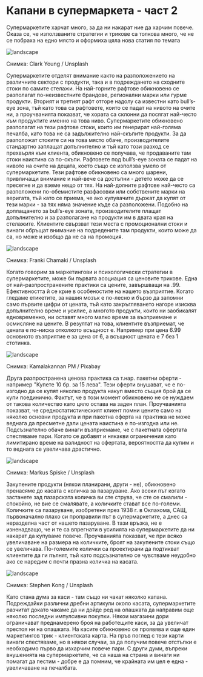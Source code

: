 # Капани в супермаркета - част 2

Супермаркетите харчат много, за да ни накарат ние да харчим повече. Оказа се, че използваните стратегии и трикове са толкова много, че не се побраха на едно място и оформиха цяла нова статия по темата

![landscape](https://images.unsplash.com/photo-1475275083424-b4ff81625b60?q=80&w=1472&auto=format&fit=crop&ixlib=rb-4.0.3&ixid=M3wxMjA3fDB8MHxwaG90by1wYWdlfHx8fGVufDB8fHx8fA%3D%3D)

Снимка: Clark Young / Unsplash

Супермаркетите отделят внимание както на разположението на различните сектори с продукти, така и в подреждането на сходните стоки по самите стелажи. На най-горните рафтове обикновено се разполагат по-неизвестните брандове, регионални марки или гурме продукти. Вторият и третият рафт отгоре надолу са известни като bull’s-eye зона, тъй като това са рафтовете, които се падат на нивото на очите ни, а проучванията показват, че хората са склонни да посягат най-често към продуктите именно на това ниво. Супермаркетите обикновено разполагат на тези рафтове стоки, които им генерират най-голяма печалба, като това не са задължително най-скъпите продукти. За да разположат стоките си на това място обаче, производителите стандартно заплащат допълнително и тъй като този разход се прехвърля към клиента, обикновено се получава, че продаваните там стоки наистина са по-скъпи. Рафтовете под bull’s-eye зоната се падат на нивото на очите на децата, което също се използва умело от супермаркетите. Тези рафтове обикновено са много шарени, привличащи внимание и най-вече са достъпни - детето може да се пресегне и да вземе нещо от тях. На най-долните рафтове най-често са разположени по-обемистите разфасовки или собствените марки на веригата, тъй като се приема, че ако купувачите държат да купят от тези марки - за тях няма значение къде са разположени. Подобно на доплащането за bull’s-eye зоната, производителите плащат допълнително и за разполагане на продукти им в двата края на стелажите. Клиентите свързват тези места с промоционални стоки и винаги обръщат внимание на подредените там продукти, които може да са, но може и изобщо да не са на промоция.

![landscape](https://images.unsplash.com/photo-1604719312566-8912e9227c6a?q=80&w=1374&auto=format&fit=crop&ixlib=rb-4.0.3&ixid=M3wxMjA3fDB8MHxwaG90by1wYWdlfHx8fGVufDB8fHx8fA%3D%3D)

Снимка: Franki Chamaki / Unsplash

Когато говорим за маркетингови и психологически стратегии в супермаркетите, може би първата асоциация са ценовите трикове. Една от най-разпространените практики са цените, завършващи на .99. Ефективността й се крие в особеностите на нашето възприятие. Когато гледаме етикетите, за нашия мозък е по-лесно и бързо да запомни само първите цифри от цената, тъй като закръгляването нагоре изисква допълнително време и усилие, а многото продукти, които ни заобикалят едновременно, ни оставят много малко време за възприемане и осмисляне на цените. В резултат на това, клиентите възприемат, че цената е по-ниска отколкото всъщност е. Например при цена 6.99 основното възприятие е за цена от 6, а всъщност цената е 7 без 1 стотинка.

![landscape](https://cdn.pixabay.com/photo/2014/09/04/11/03/supermarket-435452_1280.jpg)

Снимка: Kamalakannan PM / Pixabay

Друга разпространена ценова практика са т.нар. пакетни оферти - например "Купете 10 бр. за 15 лева". Тези оферти внушават, че е по-изгодно да се купят няколко продукта накуп вместо същия брой да се купи поединично. Фактът, че в този момент обикновено не се нуждаем от такова количество като цяло остава на заден план. Проучванията показват, че средностатистическият клиент помни цените само на няколко основни продукта и при пакетна оферта на практика не може веднага да пресметне дали цената наистина е по-изгодна или не. Подсъзнателно обаче винаги възприемаме, че с пакетната офертата спестяваме пари. Когато се добавят и някакви ограничения като лимитирано време на валидност на офертата, вероятността да купим и то веднага се увеличава драстично.

![landscape](https://images.unsplash.com/photo-1525328437458-0c4d4db7cab4?q=80&w=1470&auto=format&fit=crop&ixlib=rb-4.0.3&ixid=M3wxMjA3fDB8MHxwaG90by1wYWdlfHx8fGVufDB8fHx8fA%3D%3D)

Снимка: Markus Spiske / Unsplash

Закупените продукти (някои планирани, други - не), обикновено пренасяме до касата с количка за пазаруване. Ако всеки път когато застанете зад пазарската количка ви сте струва, че сте се смалили - спокойно, не вие се смалявате, а количките стават все по-големи. Количките са пазаруване, изобретени през 1938 г. в Оклахома, САЩ, първоначално плахо си проправили път в супермаркетите, а днес са неразделна част от нашето пазаруване. В тази връзка, не е изненадващо, че и те са впрегнати в усилията на супермаркетите да ни накарат да купуваме повече. Проучванията показват, че при всяко увеличаване на размера на количките, броят на закупените стоки също се увеличава. По-големите колички са проектирани да подтикват клиентите да ги пълнят, тъй като подсъзнателно се чувстваме неудобно ако се наредим с почти празна количка на касата.


![landscape](https://images.unsplash.com/photo-1641652682459-4e91a9af8e31?q=80&w=1374&auto=format&fit=crop&ixlib=rb-4.0.3&ixid=M3wxMjA3fDB8MHxwaG90by1wYWdlfHx8fGVufDB8fHx8fA%3D%3D)

Снимка: Stephen Kong / Unsplash

Като стана дума за каси - там също ни чакат няколко капана. Подреждайки различни дребни артикули около касата, супермаркетите разчитат докато чакаме да ни дойде ред на опашката да направим още няколко последни импулсивни покупки. Някои магазини дори ограничават преднамерено броя на работещите каси, за да увеличат престоя ни на опашката. На касите обикновено се проявява и още един маркетингов трик - клиентската карта. На пръв поглед с тези карти винаги спестяваме, но в някои случаи, за да получим повече отстъпки е необходимо първо да изхарчим повече пари. С други думи, въпреки внушенията на супермаркетите, че са наша на страна и винаги ни помагат да пестим - добре е да помним, че крайната им цел е една - увеличаване на печалбата.